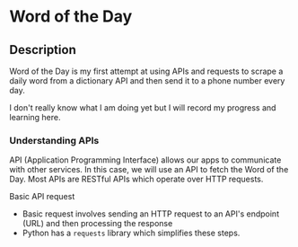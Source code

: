 # Word of the Day

## Description
Word of the Day is my first attempt at using APIs and requests to scrape a daily word from a dictionary API and then send it to a phone number every day. 

I don't really know what I am doing yet but I will record my progress and learning here.

### Understanding APIs
API (Application Programming Interface) allows our apps to communicate with other services. In this case, we will use an API to fetch the Word of the Day. Most APIs are RESTful APIs which operate over HTTP requests.

Basic API request
- Basic request involves sending an HTTP request to an API's endpoint (URL) and then processing the response
- Python has a ```requests``` library which simplifies these steps.